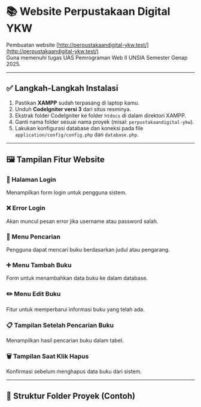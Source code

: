 # 📚 Website Perpustakaan Digital YKW

Pembuatan website [http://perpustakaandigital-ykw.test/](http://perpustakaandigital-ykw.test/)  
Guna memenuhi tugas UAS Pemrograman Web II UNSIA Semester Genap 2025.

---

## ✅ Langkah-Langkah Instalasi

1. Pastikan **XAMPP** sudah terpasang di laptop kamu.
2. Unduh **CodeIgniter versi 3** dari situs resminya.
3. Ekstrak folder CodeIgniter ke folder `htdocs` di dalam direktori XAMPP.
4. Ganti nama folder sesuai nama proyek (misal: `perpustakaandigital-ykw`).
5. Lakukan konfigurasi database dan koneksi pada file `application/config/config.php` dan `database.php`.

---

## 🖼️ Tampilan Fitur Website

### 🔐 Halaman Login
Menampilkan form login untuk pengguna sistem.

### ❌ Error Login
Akan muncul pesan error jika username atau password salah.

### 🔎 Menu Pencarian
Pengguna dapat mencari buku berdasarkan judul atau pengarang.

### ➕ Menu Tambah Buku
Form untuk menambahkan data buku ke dalam database.

### ✏️ Menu Edit Buku
Fitur untuk memperbarui informasi buku yang telah ada.

### 📋 Tampilan Setelah Pencarian Buku
Menampilkan hasil pencarian buku dalam tabel.

### 🗑️ Tampilan Saat Klik Hapus
Konfirmasi sebelum menghapus data buku dari sistem.

---

## 📂 Struktur Folder Proyek (Contoh)
